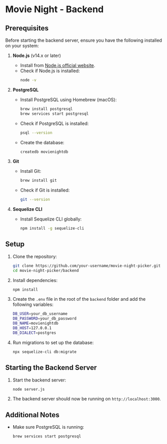 
# Movie Night - Backend

## Prerequisites

Before starting the backend server, ensure you have the following installed on your system:

1. **Node.js** (v14.x or later)
   - Install from [Node.js official website](https://nodejs.org/).
   - Check if Node.js is installed:
     ```bash
     node -v
     ```

2. **PostgreSQL**
   - Install PostgreSQL using Homebrew (macOS):
     ```bash
     brew install postgresql
     brew services start postgresql
     ```
   - Check if PostgreSQL is installed:
     ```bash
     psql --version
     ```
   - Create the database:
     ```bash
     createdb movienightdb
     ```

3. **Git**
   - Install Git:
     ```bash
     brew install git
     ```
   - Check if Git is installed:
     ```bash
     git --version
     ```

4. **Sequelize CLI**
   - Install Sequelize CLI globally:
     ```bash
     npm install -g sequelize-cli
     ```

## Setup

1. Clone the repository:

   ```bash
   git clone https://github.com/your-username/movie-night-picker.git
   cd movie-night-picker/backend
   ```

2. Install dependencies:

   ```bash
   npm install
   ```

3. Create the `.env` file in the root of the `backend` folder and add the following variables:

   ```bash
   DB_USER=your_db_username
   DB_PASSWORD=your_db_password
   DB_NAME=movienightdb
   DB_HOST=127.0.0.1
   DB_DIALECT=postgres
   ```

4. Run migrations to set up the database:

   ```bash
   npx sequelize-cli db:migrate
   ```

## Starting the Backend Server

1. Start the backend server:

   ```bash
   node server.js
   ```

2. The backend server should now be running on `http://localhost:3000`.

## Additional Notes

- Make sure PostgreSQL is running:
  ```bash
  brew services start postgresql
  ```
